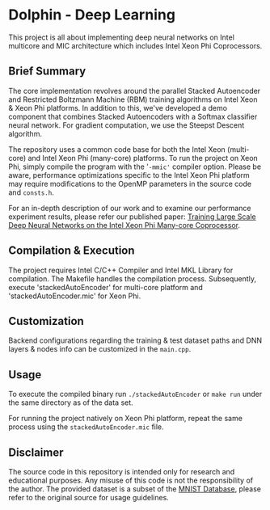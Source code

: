 
# Dolphin - Deep Learning

This project is all about implementing deep neural networks on Intel multicore and MIC architecture which includes Intel Xeon Phi Coprocessors.

## Brief Summary

The core implementation revolves around the parallel Stacked Autoencoder and Restricted Boltzmann Machine (RBM) training algorithms on Intel Xeon & Xeon Phi platforms. In addition to this, we've developed a demo component that combines Stacked Autoencoders with a Softmax classifier neural network. For gradient computation, we use the Steepst Descent algorithm.

The repository uses a common code base for both the Intel Xeon (multi-core) and Intel Xeon Phi (many-core) platforms. To run the project on Xeon Phi, simply compile the program with the '`-mmic'` compiler option. Please be aware, performance optimizations specific to the Intel Xeon Phi platform may require modifications to the OpenMP parameters in the source code and `consts.h`.

For an in-depth description of our work and to examine our performance experiment results, please refer our published paper: [Training Large Scale Deep Neural Networks on the Intel Xeon Phi Many-core Coprocessor](http://pasa-bigdata.nju.edu.cn/people/ronggu/pub/DeepLearning_ParLearning.pdf).

## Compilation & Execution

The project requires Intel C/C++ Compiler and Intel MKL Library for compilation. The Makefile handles the compilation process. Subsequently, execute 'stackedAutoEncoder' for multi-core platform and 'stackedAutoEncoder.mic' for Xeon Phi.

## Customization

Backend configurations regarding the training & test dataset paths and DNN layers & nodes info can be customized in the `main.cpp`.

## Usage

To execute the compiled binary run `./stackedAutoEncoder` or `make run` under the same directory as of the data set.

For running the project natively on Xeon Phi platform, repeat the same process using the `stackedAutoEncoder.mic` file.

## Disclaimer

The source code in this repository is intended only for research and educational purposes. Any misuse of this code is not the responsibility of the author. The provided dataset is a subset of the [MNIST Database](http://yann.lecun.com/exdb/mnist/), please refer to the original source for usage guidelines.